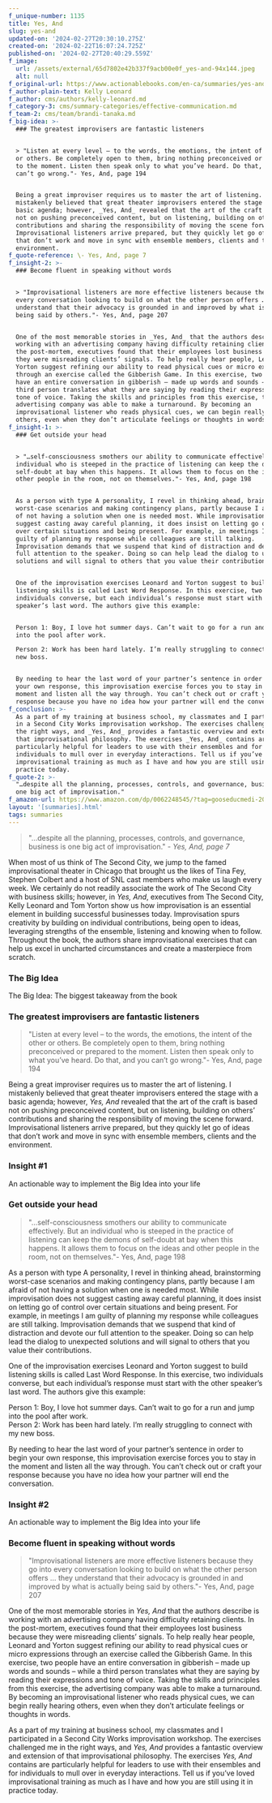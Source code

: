 ```yaml
---
f_unique-number: 1135
title: Yes, And
slug: yes-and
updated-on: '2024-02-27T20:30:10.275Z'
created-on: '2024-02-22T16:07:24.725Z'
published-on: '2024-02-27T20:40:29.559Z'
f_image:
  url: /assets/external/65d7802e42b337f9acb00e0f_yes-and-94x144.jpeg
  alt: null
f_original-url: https://www.actionablebooks.com/en-ca/summaries/yes-and/
f_author-plain-text: Kelly Leonard
f_author: cms/authors/kelly-leonard.md
f_category-3: cms/summary-categories/effective-communication.md
f_team-2: cms/team/brandi-tanaka.md
f_big-idea: >-
  ### The greatest improvisers are fantastic listeners


  > "Listen at every level – to the words, the emotions, the intent of the other
  or others. Be completely open to them, bring nothing preconceived or prepared
  to the moment. Listen then speak only to what you’ve heard. Do that, and you
  can’t go wrong."- Yes, And, page 194


  Being a great improviser requires us to master the art of listening. I
  mistakenly believed that great theater improvisers entered the stage with a
  basic agenda; however, _Yes, And_ revealed that the art of the craft is based
  not on pushing preconceived content, but on listening, building on others’
  contributions and sharing the responsibility of moving the scene forward.
  Improvisational listeners arrive prepared, but they quickly let go of ideas
  that don’t work and move in sync with ensemble members, clients and the
  environment.
f_quote-reference: \- Yes, And, page 7
f_insight-2: >-
  ### Become fluent in speaking without words


  > "Improvisational listeners are more effective listeners because they go into
  every conversation looking to build on what the other person offers … they
  understand that their advocacy is grounded in and improved by what is actually
  being said by others."- Yes, And, page 207


  One of the most memorable stories in _Yes, And_ that the authors describe is
  working with an advertising company having difficulty retaining clients. In
  the post-mortem, executives found that their employees lost business because
  they were misreading clients’ signals. To help really hear people, Leonard and
  Yorton suggest refining our ability to read physical cues or micro expressions
  through an exercise called the Gibberish Game. In this exercise, two people
  have an entire conversation in gibberish – made up words and sounds – while a
  third person translates what they are saying by reading their expressions and
  tone of voice. Taking the skills and principles from this exercise, the
  advertising company was able to make a turnaround. By becoming an
  improvisational listener who reads physical cues, we can begin really hearing
  others, even when they don’t articulate feelings or thoughts in words.
f_insight-1: >-
  ### Get outside your head


  > "…self-consciousness smothers our ability to communicate effectively. But an
  individual who is steeped in the practice of listening can keep the demons of
  self-doubt at bay when this happens. It allows them to focus on the ideas and
  other people in the room, not on themselves."- Yes, And, page 198


  As a person with type A personality, I revel in thinking ahead, brainstorming
  worst-case scenarios and making contingency plans, partly because I am afraid
  of not having a solution when one is needed most. While improvisation does not
  suggest casting away careful planning, it does insist on letting go of control
  over certain situations and being present. For example, in meetings I am
  guilty of planning my response while colleagues are still talking.
  Improvisation demands that we suspend that kind of distraction and devote our
  full attention to the speaker. Doing so can help lead the dialog to unexpected
  solutions and will signal to others that you value their contributions.


  One of the improvisation exercises Leonard and Yorton suggest to build
  listening skills is called Last Word Response. In this exercise, two
  individuals converse, but each individual’s response must start with the other
  speaker’s last word. The authors give this example:


  Person 1: Boy, I love hot summer days. Can’t wait to go for a run and jump
  into the pool after work.  

  Person 2: Work has been hard lately. I’m really struggling to connect with my
  new boss.


  By needing to hear the last word of your partner’s sentence in order to begin
  your own response, this improvisation exercise forces you to stay in the
  moment and listen all the way through. You can’t check out or craft your
  response because you have no idea how your partner will end the conversation.
f_conclusion: >-
  As a part of my training at business school, my classmates and I participated
  in a Second City Works improvisation workshop. The exercises challenged me in
  the right ways, and _Yes, And_ provides a fantastic overview and extension of
  that improvisational philosophy. The exercises _Yes, And_ contains are
  particularly helpful for leaders to use with their ensembles and for
  individuals to mull over in everyday interactions. Tell us if you’ve loved
  improvisational training as much as I have and how you are still using it in
  practice today.
f_quote-2: >-
  "…despite all the planning, processes, controls, and governance, business is
  one big act of improvisation."
f_amazon-url: https://www.amazon.com/dp/0062248545/?tag=gooseducmedi-20
layout: '[summaries].html'
tags: summaries
---
```


> "…despite all the planning, processes, controls, and governance, business is one big act of improvisation." _\- Yes, And, page 7_

When most of us think of The Second City, we jump to the famed improvisational theater in Chicago that brought us the likes of Tina Fey, Stephen Colbert and a host of SNL cast members who make us laugh every week. We certainly do not readily associate the work of The Second City with business skills; however, in _Yes, And_, executives from The Second City, Kelly Leonard and Tom Yorton show us how improvisation is an essential element in building successful businesses today. Improvisation spurs creativity by building on individual contributions, being open to ideas, leveraging strengths of the ensemble, listening and knowing when to follow. Throughout the book, the authors share improvisational exercises that can help us excel in uncharted circumstances and create a masterpiece from scratch.

### The Big Idea

The Big Idea: The biggest takeaway from the book

### The greatest improvisers are fantastic listeners

> "Listen at every level – to the words, the emotions, the intent of the other or others. Be completely open to them, bring nothing preconceived or prepared to the moment. Listen then speak only to what you’ve heard. Do that, and you can’t go wrong."- Yes, And, page 194

Being a great improviser requires us to master the art of listening. I mistakenly believed that great theater improvisers entered the stage with a basic agenda; however, _Yes, And_ revealed that the art of the craft is based not on pushing preconceived content, but on listening, building on others’ contributions and sharing the responsibility of moving the scene forward. Improvisational listeners arrive prepared, but they quickly let go of ideas that don’t work and move in sync with ensemble members, clients and the environment.

### Insight #1

An actionable way to implement the Big Idea into your life

### Get outside your head

> "…self-consciousness smothers our ability to communicate effectively. But an individual who is steeped in the practice of listening can keep the demons of self-doubt at bay when this happens. It allows them to focus on the ideas and other people in the room, not on themselves."- Yes, And, page 198

As a person with type A personality, I revel in thinking ahead, brainstorming worst-case scenarios and making contingency plans, partly because I am afraid of not having a solution when one is needed most. While improvisation does not suggest casting away careful planning, it does insist on letting go of control over certain situations and being present. For example, in meetings I am guilty of planning my response while colleagues are still talking. Improvisation demands that we suspend that kind of distraction and devote our full attention to the speaker. Doing so can help lead the dialog to unexpected solutions and will signal to others that you value their contributions.

One of the improvisation exercises Leonard and Yorton suggest to build listening skills is called Last Word Response. In this exercise, two individuals converse, but each individual’s response must start with the other speaker’s last word. The authors give this example:

Person 1: Boy, I love hot summer days. Can’t wait to go for a run and jump into the pool after work.  
Person 2: Work has been hard lately. I’m really struggling to connect with my new boss.

By needing to hear the last word of your partner’s sentence in order to begin your own response, this improvisation exercise forces you to stay in the moment and listen all the way through. You can’t check out or craft your response because you have no idea how your partner will end the conversation.

### Insight #2

An actionable way to implement the Big Idea into your life

### Become fluent in speaking without words

> "Improvisational listeners are more effective listeners because they go into every conversation looking to build on what the other person offers … they understand that their advocacy is grounded in and improved by what is actually being said by others."- Yes, And, page 207

One of the most memorable stories in _Yes, And_ that the authors describe is working with an advertising company having difficulty retaining clients. In the post-mortem, executives found that their employees lost business because they were misreading clients’ signals. To help really hear people, Leonard and Yorton suggest refining our ability to read physical cues or micro expressions through an exercise called the Gibberish Game. In this exercise, two people have an entire conversation in gibberish – made up words and sounds – while a third person translates what they are saying by reading their expressions and tone of voice. Taking the skills and principles from this exercise, the advertising company was able to make a turnaround. By becoming an improvisational listener who reads physical cues, we can begin really hearing others, even when they don’t articulate feelings or thoughts in words.

As a part of my training at business school, my classmates and I participated in a Second City Works improvisation workshop. The exercises challenged me in the right ways, and _Yes, And_ provides a fantastic overview and extension of that improvisational philosophy. The exercises _Yes, And_ contains are particularly helpful for leaders to use with their ensembles and for individuals to mull over in everyday interactions. Tell us if you’ve loved improvisational training as much as I have and how you are still using it in practice today.
